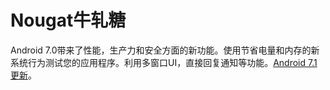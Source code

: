 # Nougat牛轧糖

Android 7.0带来了性能，生产力和安全方面的新功能。使用节省电量和内存的新系统行为测试您的应用程序。利用多窗口UI，直接回复通知等功能。[Android 7.1更新](android-7.1.md)。
